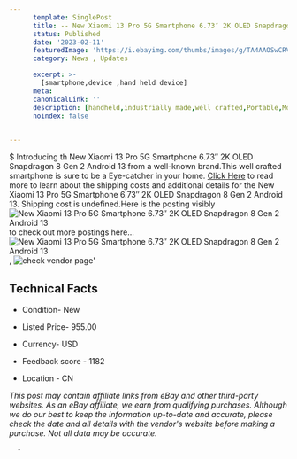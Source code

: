```yaml
---
      template: SinglePost
      title: -- New Xiaomi 13 Pro 5G Smartphone 6.73″ 2K OLED Snapdragon 8 Gen 2 Android 13
      status: Published
      date: '2023-02-11'
      featuredImage: 'https://i.ebayimg.com/thumbs/images/g/TA4AAOSwCRVjqHaN/s-l225.jpg'
      category: News , Updates

      excerpt: >-
        [smartphone,device ,hand held device]
      meta:
      canonicalLink: ''
      description: [handheld,industrially made,well crafted,Portable,Mobile,Compact,Convenient,Lightweight,Maneuverable,Man-portable,Miniature,Carriable,Hand-held,Light,Holdable,Transportable,Mobile device,Pocket-sized,On-the-go,Wireless,Cordless,Compact size,Convenient size, smartphone,device ,hand held device]
      noindex: false
      

---
```

$
      Introducing th New Xiaomi 13 Pro 5G Smartphone 6.73″ 2K OLED Snapdragon 8 Gen 2 Android 13 from a well-known brand.This well crafted smartphone is sure to be a Eye-catcher in your home. [Click Here](https://www.ebay.com/itm/165851682816?hash=item269d87d800%3Ag%3ATA4AAOSwCRVjqHaN&mkevt=1&mkcid=1&mkrid=711-53200-19255-0&campid=%253CePNCampaignId%253E&customid=%253CreferenceId%253E&toolid=10049) to read more to learn about the shipping costs and additional details for the New Xiaomi 13 Pro 5G Smartphone 6.73″ 2K OLED Snapdragon 8 Gen 2 Android 13. Shipping cost is undefined.Here is the posting visibly ![New Xiaomi 13 Pro 5G Smartphone 6.73″ 2K OLED Snapdragon 8 Gen 2 Android 13](https://i.ebayimg.com/thumbs/images/g/TA4AAOSwCRVjqHaN/s-l225.jpg) to check out more postings here... ![New Xiaomi 13 Pro 5G Smartphone 6.73″ 2K OLED Snapdragon 8 Gen 2 Android 13](https://i.ebayimg.com/images/g/TA4AAOSwCRVjqHaN/s-l960.jpg), ![check vendor page]()'

      

 ## Technical Facts 



     
      

 - Condition- New 


      

 - Listed Price- 955.00 


      

 - Currency- USD 


      

 - Feedback score - 1182 


      

 - Location - CN 


      
      

 *_This post may contain affiliate links from eBay and other third-party websites. As an eBay affiliate, we earn from qualifying purchases. Although we do our best to keep the information up-to-date and accurate, please check the date and all details with the vendor's website before making a purchase. Not all data may be accurate._*




      -
